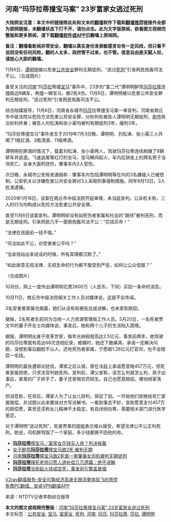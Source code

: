  <h2>河南“玛莎拉蒂撞宝马案” 23岁富家女逃过死刑</h2> <p class="notice"><b>大陆网友注意：本文中的链接除此处和文末的<a href="https://github.com/bannedbook/fanqiang" >翻墙</a>软件下载和<a href="https://github.com/killgcd/justmysocks/blob/master/README.md">翻墙推荐</a>链接外全部为禁网链接，未翻墙状态下打不开，请勿点击。此为文字版禁闻，欲看图文视频完整版和更多禁闻，请下载<a href="https://github.com/bannedbook/fanqiang">翻墙软件或APP</a>后翻墙上禁闻网。</p><p>备注：翻墙看新闻非常安全，翻墙以真实身份发表敏感言论有一定风险，但只看不说则没有任何风险，翻的人太多，政府管不过来，也不管。信息自由是天赋人权，请放心大胆的翻墙。</b></p>  <div class="entry"> <p id="conimg"></p> <p>11月6日，<a href="https://www.bannedbook.org/bnews/tag/%e8%b0%ad%e6%98%8e%e6%98%8e/" class="st_tag internal_tag" rel="tag" title="标签 谭明明 下的日志">谭明明</a>被以危害<a href="https://www.bannedbook.org/bnews/tag/%E5%85%AC%E5%85%B1%E5%AE%89%E5%85%A8/" class="st_tag internal_tag" rel="tag" title="标签 公共安全 下的日志">公共安全</a>罪判无期徒刑，“逃过<a href="https://www.bannedbook.org/bnews/tag/%E6%AD%BB%E5%88%91/" class="st_tag internal_tag" rel="tag" title="标签 死刑 下的日志">死刑</a>”引发网民炮轰司法不公。（合成图片）</p> <p>备受关注的<a href="https://www.bannedbook.org/bnews/tag/%e6%b2%b3%e5%8d%97/" class="st_tag internal_tag" rel="tag" title="标签 河南 下的日志">河南</a>“玛<a href="https://www.bannedbook.org/bnews/tag/%E8%8E%8E%E6%8B%89/" class="st_tag internal_tag" rel="tag" title="标签 莎拉 下的日志">莎拉</a>蒂撞<a href="https://www.bannedbook.org/bnews/tag/%e5%ae%9d%e9%a9%ac/" class="st_tag internal_tag" rel="tag" title="标签 宝马 下的日志">宝马</a>”事件中，23岁的“富二代”谭明明醉驾<a href="https://www.bannedbook.org/bnews/tag/%E7%8E%9B%E8%8E%8E%E6%8B%89%E8%92%82/" class="st_tag internal_tag" rel="tag" title="标签 玛莎拉蒂 下的日志">玛莎拉蒂</a>连撞路边8辆车，再撞一辆宝马，酿2死4伤。11月6日，谭明明被以危害公共安全罪判无期徒刑，“逃过死刑”引发网民炮轰司法不公。</p> <p>综合陆媒报导，11月6日，河南省永城市<a href="https://www.bannedbook.org/bnews/tag/%e7%8e%9b%e8%8e%8e/" class="st_tag internal_tag" rel="tag" title="标签 玛莎 下的日志">玛莎</a>拉蒂撞宝马案一审宣判。河南省商丘市中级法院以危险方法危害公共安全罪，分别判处被告人谭明明无期徒刑，<span class='wp_keywordlink'><a href="https://www.bannedbook.org/forum2/topic21.html" title="《剥夺》 黄建民 著" target="_blank">剥夺</a></span>政治权利终身；被告人刘松涛和张小渠均被判有期徒刑3年，缓刑3年。</p> <p>“玛莎拉蒂撞宝马”事件发生于2019年7月3日晚，谭明明、刘松涛、张小渠三人共喝了1瓶红酒、3瓶清酒、11瓶啤酒。</p> <p>谭明明在醉酒的情况下，载着刘松涛、张小渠两人，驾驶玛莎拉蒂连续剐蹭了8辆轿车并逃逸。飞速追尾等红灯的宝马，宝马瞬间起火，车内后排座上的两名男子当场死亡、全身大面积烧伤，肇事车内3人受伤。</p>  <p></p> <p></p> <p>次日晚，永城市公安局发通报称：肇事车内包括谭明明等在内的3名嫌疑人已被控制。公安机关以涉嫌危害公共安全罪对3人采取刑事强制措施。同年8月13日，3人批准逮捕。</p> <p>2020年1月16日，该案在商丘市中级法院开庭审理，未当庭宣判。公诉机关称，三人的行为均构成以危险方法危害公共安全罪。</p> <p>直至11月6日该案宣判。谭明明却没有如死伤者家属和社会的“期待”被判死刑，而是无期徒刑。引来网民几乎一面倒炮轰司法不公：“花钱买命！”</p> <p>“法律在钱面前一钱不值。”</p>  <p>“司法如此不公，对受害者公平吗？”</p> <p>“当金钱站出来说话的时候，所有真理都沉默了。”</p> <p>“如此故意无视法律、无视生命的行为都不能受到严惩，如何让公众信服？”</p> <p></p> <p>（合成图片）</p> <p>10月份，网上一度传出谭明明花费2600万（人民币，下同）买回一条命的消息。</p>  <p>10月11日，商丘市中级法院相关工作人员对媒体说，这是不实传闻。</p> <p>3名受害者家属也揭露，她们从没有和被告达成谅解，也未拿到赔偿。</p> <p>据报，2名死者生前同为当地一人力资源管理局工作人员。5月20日，一名死者贾文华的妻子乔女士向媒体说，事发后，她和两个儿子的生活陷入困境。</p> <p>据报，谭明明出身于皮革世家，每年光纳税就高达2.5亿元，事发前两年，她驾驶的玛莎拉蒂就有高达68次违规纪录，被捕时，她还下跪痛哭，承诺一定解决问题，没想到事后翻脸不认人，还呛死伤者家属，宁愿砸1.26亿元打官司，也不会赔偿一毛钱。</p> <p>谭明明的嚣张遭舆论挞伐，谭家之后认错，曾在法庭上承诺愿意赔457万元，但死者家属拒绝，只求法官判她死刑。宣判前，谭父宣称，该怎么判就怎么判，孩子出事后，家里的厂子转手了，妻子还曾喝农药轻生。自己也愿意赔偿，哪怕倾家荡产。</p> <p>但消息称，在背后，谭家人为了让女儿轻判，铆足了劲。一开始他们拒绝给死亡家属赔偿，并试图以此来要挟对方写谅解书。一看到事态不妙，宣称愿意支付457万的赔偿费，甚至还谎称女儿精神不太稳定，有自闭倾向等，需要相关部门进行医学鉴定。</p>  <p>对于谭明明“逃过死刑”，死者贾某的姐姐表示难以接受，希望法律公平公正判死刑，她说，司机醉驾毁了一个家庭，多少钱都换不回他的命。</p> <ul class='op-related-articles' title='相关阅读'> <li><a href='https://www.bannedbook.org/bnews/baitai/20201107/1427470.html' target='_blank'><b>玛莎拉蒂</b>撞宝马／富家女花钱买人命？判决挨轰</a></li> <li><a href='https://www.bannedbook.org/bnews/baitai/20201107/1427206.html' target='_blank'>女子醉驾<b>玛莎拉蒂</b>撞宝马致2死 被判无期</a></li> <li><a href='https://www.bannedbook.org/bnews/baitai/20201106/1426975.html' target='_blank'>河南<b>玛莎拉蒂</b>撞宝马致2死案一审肇事女司机被判无期徒刑</a></li> <li><a href='https://www.bannedbook.org/bnews/baitai/20201028/1421779.html' target='_blank'><b>玛莎拉蒂</b>撞死老师只愿人道补偿几万遗孀：绝不谅解</a></li> <li><a href='https://www.bannedbook.org/bnews/baitai/20201003/1407360.html' target='_blank'><b>玛莎拉蒂</b>当街起火烧成空壳，事发前引擎盖冒烟</a></li> </ul> <p class="texttj"> <a href="https://www.bannedbook.org/forum23/topic22702.html" target="_blank">V2ray翻墙服务-安全可靠经济高速无限流量体验飞的感觉</a><br/> <a href="https://github.com/bannedbook/fanqiang/wiki/%E7%A6%81%E9%97%BB%E7%BD%91%E5%AE%89%E5%8D%93%E7%BF%BB%E5%A2%99%E6%96%B0%E9%97%BBAPP" target="_blank">免费PC翻墙、安卓VPN翻墙APP</a></p><p> 来源：NTDTV记者李韵综合报导 </p><a name='sharetosocial'></a>       <div><b>本文的图文或视频完整版</b>：<a href='https://www.bannedbook.org/bnews/cbnews/20201108/1427612.html'>河南“玛莎拉蒂撞宝马案” 23岁富家女逃过死刑</a></div>  </div><!--END ENTRY--> <div class="postfooter"> <div>本文标签：<a href="https://www.bannedbook.org/bnews/tag/%E5%85%AC%E5%85%B1%E5%AE%89%E5%85%A8/" rel="tag">公共安全</a>, <a href="https://www.bannedbook.org/bnews/tag/%e5%ae%9d%e9%a9%ac/" rel="tag">宝马</a>, <a href="https://www.bannedbook.org/bnews/tag/%e5%af%8c%e5%ae%b6%e5%a5%b3/" rel="tag">富家女</a>, <a href="https://www.bannedbook.org/bnews/tag/%E6%AD%BB%E5%88%91/" rel="tag">死刑</a>, <a href="https://www.bannedbook.org/bnews/tag/%e6%b2%b3%e5%8d%97/" rel="tag">河南</a>, <a href="https://www.bannedbook.org/bnews/tag/%e7%8e%9b%e8%8e%8e/" rel="tag">玛莎</a>, <a href="https://www.bannedbook.org/bnews/tag/%E7%8E%9B%E8%8E%8E%E6%8B%89%E8%92%82/" rel="tag">玛莎拉蒂</a>, <a href="https://www.bannedbook.org/bnews/tag/%E8%8E%8E%E6%8B%89/" rel="tag">莎拉</a>, <a href="https://www.bannedbook.org/bnews/tag/%e8%b0%ad%e6%98%8e%e6%98%8e/" rel="tag">谭明明</a></div>  </div><!--END POSTFOOTER--> 
